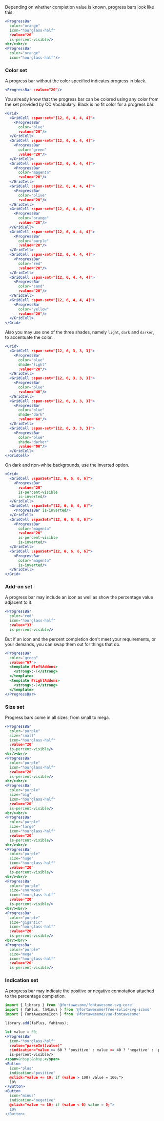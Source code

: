 Depending on whether completion value is known, progress bars look like this.

```jsx
<ProgressBar
  color="orange"
  icon="hourglass-half"
  :value="20"  
  is-percent-visible/>
<br/><br/>
<ProgressBar
  color="orange"
  icon="hourglass-half"/>
```

### Color set

A progress bar without the color specified indicates progress in black.

```jsx
<ProgressBar :value="20"/>
```

You already know that the progress bar can be colored using any color from the 
set provided by CC Vocabulary. Black is no fit color for a progress bar. 

```jsx
<Grid>
  <GridCell :span-set="[12, 6, 4, 4, 4]">
    <ProgressBar
      color="blue"
      :value="20"/>
  </GridCell>
  <GridCell :span-set="[12, 6, 4, 4, 4]">
    <ProgressBar
      color="green"
      :value="20"/>
  </GridCell>
  <GridCell :span-set="[12, 6, 4, 4, 4]">
    <ProgressBar
      color="magenta"
      :value="20"/>
  </GridCell>
  <GridCell :span-set="[12, 6, 4, 4, 4]">
    <ProgressBar
      color="olive"
      :value="20"/>
  </GridCell>
  <GridCell :span-set="[12, 6, 4, 4, 4]">
    <ProgressBar
      color="orange"
      :value="20"/>
  </GridCell>
  <GridCell :span-set="[12, 6, 4, 4, 4]">
    <ProgressBar
      color="purple"
      :value="20"/>
  </GridCell>
  <GridCell :span-set="[12, 6, 4, 4, 4]">
    <ProgressBar
      color="red"
      :value="20"/>
  </GridCell>
  <GridCell :span-set="[12, 6, 4, 4, 4]">
    <ProgressBar
      color="sand"
      :value="20"/>
  </GridCell>
  <GridCell :span-set="[12, 6, 4, 4, 4]">
    <ProgressBar
      color="yellow"
      :value="20"/>
  </GridCell>
</Grid>
```

Also you may use one of the three shades, namely `light`, `dark` and `darker`, 
to accentuate the color.

```jsx
<Grid>
  <GridCell :span-set="[12, 6, 3, 3, 3]">
    <ProgressBar 
      color="blue"
      shade="light"
      :value="20"/>
  </GridCell>
  <GridCell :span-set="[12, 6, 3, 3, 3]">
    <ProgressBar 
      color="blue"
      :value="40"/>
  </GridCell>
  <GridCell :span-set="[12, 6, 3, 3, 3]">
    <ProgressBar 
      color="blue"
      shade="dark"
      :value="60"/>
  </GridCell>
  <GridCell :span-set="[12, 6, 3, 3, 3]">
    <ProgressBar 
      color="blue"
      shade="darker"
      :value="80"/>
  </GridCell>
</GridCell>
```

On dark and non-white backgrounds, use the inverted option.

```jsx { "props": { "className": "dark-background" } }
<Grid>
  <GridCell :spanSet="[12, 6, 6, 6, 6]">
    <ProgressBar
      :value="20" 
      is-percent-visible 
      is-inverted/>
  </GridCell>
  <GridCell :spanSet="[12, 6, 6, 6, 6]">
    <ProgressBar is-inverted/>
  </GridCell>
  <GridCell :spanSet="[12, 6, 6, 6, 6]">
    <ProgressBar
      color="magenta"
      :value="20" 
      is-percent-visible 
      is-inverted/>
  </GridCell>
  <GridCell :spanSet="[12, 6, 6, 6, 6]">
    <ProgressBar
      color="magenta"
      is-inverted/>
  </GridCell>
</Grid>
```

### Add-on set

A progress bar may include an icon as well as show the percentage value adjacent
to it.

```jsx
<ProgressBar 
  color="red"
  icon="hourglass-half"
  :value="33"
  is-percent-visible/>
```

But if an icon and the percent completion don't meet your requirements, or your
demands, you can swap them out for things that do.

```jsx
<ProgressBar 
  color="green" 
  :value="67">
  <template #leftAddons>
    <strong>:-(</strong>
  </template>
  <template #rightAddons>
    <strong>:-)</strong>
  </template>
</ProgressBar>
```

### Size set

Progress bars come in all sizes, from small to mega.

```jsx
<ProgressBar
  color="purple"
  size="small"
  icon="hourglass-half"
  :value="20"
  is-percent-visible/>
<br/><br/>
<ProgressBar
  color="purple"
  icon="hourglass-half"
  :value="20"
  is-percent-visible/>
<br/><br/>
<ProgressBar
  color="purple"
  size="big"
  icon="hourglass-half"
  :value="20"
  is-percent-visible/>
<br/><br/>
<ProgressBar
  color="purple"
  size="large"
  icon="hourglass-half"
  :value="20"
  is-percent-visible/>
<br/><br/>
<ProgressBar
  color="purple"
  size="huge"
  icon="hourglass-half"
  :value="20"
  is-percent-visible/>
<br/><br/>
<ProgressBar
  color="purple"
  size="enormous"
  icon="hourglass-half"
  :value="20"
  is-percent-visible/>
<br/><br/>
<ProgressBar
  color="purple"
  size="gigantic"
  icon="hourglass-half"
  :value="20"
  is-percent-visible/>
<br/><br/>
<ProgressBar
  color="purple"
  size="mega"
  icon="hourglass-half"
  :value="20"
  is-percent-visible/>
```

### Indication set

A progress bar may indicate the positive or negative connotation attached to the
percentage completion.

```jsx
import { library } from '@fortawesome/fontawesome-svg-core'
import { faPlus, faMinus } from '@fortawesome/free-solid-svg-icons'
import { FontAwesomeIcon } from '@fortawesome/vue-fontawesome'

library.add(faPlus, faMinus);

let value = 50;
<ProgressBar 
  icon="hourglass-half"
  :value="parseInt(value)"
  :indication="value >= 60 ? 'positive' : value <= 40 ? 'negative' : 'probably'"
  is-percent-visible/>
<span>&nbsp;&nbsp;</span>
<Button
  icon="plus"
  indication="positive"
  @click="value += 10; if (value > 100) value = 100;">
  10%
</Button>
<Button 
  icon="minus" 
  indication="negative" 
  @click="value -= 10; if (value < 0) value = 0;">
  10%
</Button>
```
